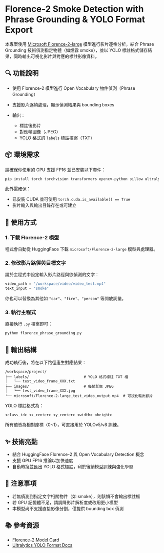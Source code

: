 # Florence-2 Smoke Detection with Phrase Grounding & YOLO Format Export

本專案使用 [Microsoft Florence-2-large](https://huggingface.co/microsoft/Florence-2-large) 模型進行影片逐格分析，結合 Phrase Grounding 技術偵測指定物體（如煙霧 smoke），並以 YOLO 標註格式儲存結果，同時輸出可視化影片與對應的標註影像資料。

## 🔍 功能說明

* 使用 Florence-2 模型進行 Open Vocabulary 物件偵測（Phrase Grounding）
* 支援影片逐幀處理，顯示偵測結果與 bounding boxes
* 輸出：

  * 標註後影片
  * 對應幀圖像（JPEG）
  * YOLO 格式的 `labels` 標註檔案（TXT）

## 📦 環境需求

請確保你使用的 GPU 支援 FP16 並已安裝以下套件：

```bash
pip install torch torchvision transformers opencv-python pillow ultralytics
```

此外需確保：

* 已安裝 CUDA 並可使用 `torch.cuda.is_available() == True`
* 影片輸入與輸出目錄存在或可建立

## 🚀 使用方式

### 1. 下載 Florence-2 模型

程式會自動從 HuggingFace 下載 `microsoft/Florence-2-large` 模型與處理器。

### 2. 修改影片路徑與目標文字

請於主程式中設定輸入影片路徑與欲偵測的文字：

```python
video_path = "/workspace/video/video_test.mp4"
text_input = "smoke"
```

你也可以替換為其他如 `"car"`、`"fire"`、`"person"` 等開放詞彙。

### 3. 執行主程式

直接執行 `.py` 檔案即可：

```bash
python florence_phrase_grounding.py
```

## 📁 輸出結構

成功執行後，將在以下路徑產生對應結果：

```
/workspace/project/
├── labels/                         # YOLO 格式標註 TXT 檔
│   └── test_video_frame_XXX.txt
├── images/                         # 每幀影像 JPEG
│   └── test_video_frame_XXX.jpg
└── microsoft/Florence-2-large_test_video_output.mp4  # 可視化輸出影片
```

YOLO 標註格式為：

```
<class_id> <x_center> <y_center> <width> <height>
```

所有值皆為相對座標（0\~1），可直接用於 YOLOv5/v8 訓練。

## ✨ 技術亮點

* 結合 HuggingFace Florence-2 與 Open Vocabulary Detection 概念
* 支援 GPU FP16 推論以加快速度
* 自動轉換並匯出 YOLO 格式標註，利於後續模型訓練與強化學習

## 📌 注意事項

* 若無偵測到指定文字相關物件（如 smoke），則該幀不會輸出標註框
* 若 GPU 記憶體不足，請調降影片解析度或改用更小模型
* 本模型尚不支援直接影像分割，僅提供 bounding box 偵測

## 📚 參考資源

* [Florence-2 Model Card](https://huggingface.co/microsoft/Florence-2-large)
* [Ultralytics YOLO Format Docs](https://docs.ultralytics.com/datasets/format/#txt)

